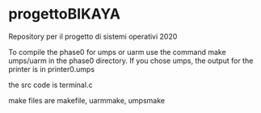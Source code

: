 # progettoBIKAYA
Repository per il progetto di sistemi operativi 2020

To compile the phase0 for umps or uarm use the command make umps/uarm in the phase0 directory.
If you chose umps, the output for the printer is in printer0.umps

the src code is terminal.c

make files are makefile, uarmmake, umpsmake
